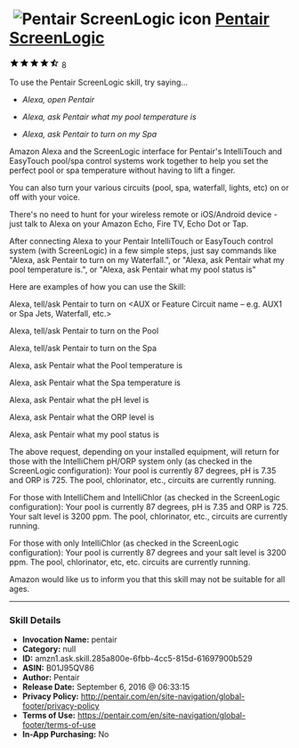 # &nbsp;<img src="skill_icon" alt="Pentair ScreenLogic icon" width="36"> [Pentair ScreenLogic](http://alexa.amazon.com/#skills/amzn1.ask.skill.285a800e-6fbb-4cc5-815d-61697900b529)
![4.2 stars](../../images/ic_star_black_18dp_1x.png)![4.2 stars](../../images/ic_star_black_18dp_1x.png)![4.2 stars](../../images/ic_star_black_18dp_1x.png)![4.2 stars](../../images/ic_star_black_18dp_1x.png)![4.2 stars](../../images/ic_star_half_black_18dp_1x.png) 8

To use the Pentair ScreenLogic skill, try saying...

* *Alexa, open Pentair*

* *Alexa, ask Pentair what my pool temperature is*

* *Alexa, ask Pentair to turn on my Spa*

Amazon Alexa and the ScreenLogic interface for Pentair's IntelliTouch and EasyTouch pool/spa control systems work together to help you set the perfect pool or spa temperature without having to lift a finger.

You can also turn your various circuits (pool, spa, waterfall, lights, etc) on or off with your voice.

There's no need to hunt for your wireless remote or iOS/Android device - just talk to Alexa on your Amazon Echo, Fire TV, Echo Dot or Tap.

After connecting Alexa to your Pentair IntelliTouch or EasyTouch control system (with ScreenLogic) in a few simple steps, just say commands like "Alexa, ask Pentair to turn on my Waterfall.", or "Alexa, ask Pentair what my pool temperature is.", or "Alexa, ask Pentair what my pool status is"

Here are examples of how you can use the Skill:

Alexa, tell/ask Pentair to turn on <AUX or Feature Circuit name – e.g. AUX1 or Spa Jets, Waterfall, etc.>

Alexa, tell/ask Pentair to turn on the Pool

Alexa, tell/ask Pentair to turn on the Spa

Alexa, ask Pentair what the Pool temperature is

Alexa, ask Pentair what the Spa temperature is

Alexa, ask Pentair what the pH level is

Alexa, ask Pentair what the ORP level is

Alexa, ask Pentair what my pool status is

The above request, depending on your installed equipment, will return for those with the IntelliChem pH/ORP system only (as checked in the ScreenLogic configuration):
Your <alias> pool is currently 87 degrees, pH is 7.35 and ORP is 725. The pool, chlorinator, etc., circuits are currently running.

For those with IntelliChem and IntelliChlor (as checked in the ScreenLogic configuration):
Your <alias> pool is currently 87 degrees, pH is 7.35 and ORP is 725. Your salt level is 3200 ppm. The pool, chlorinator, etc., circuits are currently running.

For those with only IntelliChlor (as checked in the ScreenLogic configuration):
Your <alias> pool is currently 87 degrees and your salt level is 3200 ppm. The pool, chlorinator, etc, etc. circuits are currently running.

Amazon would like us to inform you that this skill may not be suitable for all ages.

***

### Skill Details

* **Invocation Name:** pentair
* **Category:** null
* **ID:** amzn1.ask.skill.285a800e-6fbb-4cc5-815d-61697900b529
* **ASIN:** B01J95QV86
* **Author:** Pentair
* **Release Date:** September 6, 2016 @ 06:33:15
* **Privacy Policy:** http://pentair.com/en/site-navigation/global-footer/privacy-policy
* **Terms of Use:** https://pentair.com/en/site-navigation/global-footer/terms-of-use
* **In-App Purchasing:** No
